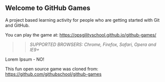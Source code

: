 ## Welcome to GitHub Games

A project based learning activity for people who are getting started with Git and GitHub.

You can play the game at: https://opsgilityschool.github.io/github-games/

>> _*SUPPORTED BROWSERS*: Chrome, Firefox, Safari, Opera and IE9+_

Lorem Ipsum - NO!

This fun open source game was cloned from: https://github.com/githubschool/github-games
